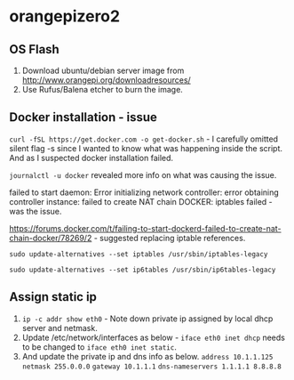 # orangepizero2

## OS Flash

1. Download ubuntu/debian server image from http://www.orangepi.org/downloadresources/
2. Use Rufus/Balena etcher to burn the image.

## Docker installation - issue

`curl -fSL https://get.docker.com -o get-docker.sh` - I carefully omitted silent flag -s since I wanted to know what was happening inside the script. And as I suspected docker installation failed.

`journalctl -u docker` revealed more info on what was causing the issue.

failed to start daemon: Error initializing network controller: error obtaining controller instance: failed to create NAT chain DOCKER: iptables failed - was the issue.

https://forums.docker.com/t/failing-to-start-dockerd-failed-to-create-nat-chain-docker/78269/2 - suggested replacing iptable references.

`sudo update-alternatives --set iptables /usr/sbin/iptables-legacy`

`sudo update-alternatives --set ip6tables /usr/sbin/ip6tables-legacy`

## Assign static ip

1. `ip -c addr show eth0` - Note down private ip assigned by local dhcp server and netmask.
2. Update /etc/network/interfaces as below - `iface eth0 inet dhcp` needs to be changed to `iface eth0 inet static`.
3. And update the private ip and dns info as below.
`address 10.1.1.125`
`netmask 255.0.0.0`
`gateway 10.1.1.1`
`dns-nameservers 1.1.1.1 8.8.8.8`

